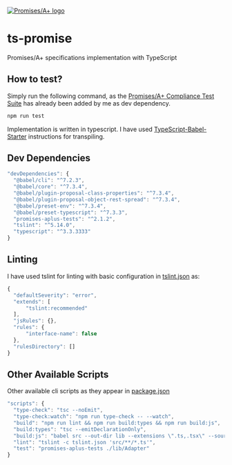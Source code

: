 [![Promises/A+ logo](https://promisesaplus.com/assets/logo-small.png)](https://promisesaplus.com/)

# ts-promise
Promises/A+ specifications implementation with TypeScript

## How to test?
Simply run the following command, as the [Promises/A+ Compliance Test Suite](https://github.com/promises-aplus/promises-tests) has already been added by me as dev dependency.

```bash
npm run test
```

Implementation is written in typescript. I have used [TypeScript-Babel-Starter](https://github.com/Microsoft/TypeScript-Babel-Starter#readme) instructions for transpiling.

## Dev Dependencies

```javascript
"devDependencies": {
  "@babel/cli": "^7.2.3",
  "@babel/core": "^7.3.4",
  "@babel/plugin-proposal-class-properties": "^7.3.4",
  "@babel/plugin-proposal-object-rest-spread": "^7.3.4",
  "@babel/preset-env": "^7.3.4",
  "@babel/preset-typescript": "^7.3.3",
  "promises-aplus-tests": "^2.1.2",
  "tslint": "^5.14.0",
  "typescript": "^3.3.3333"
}
```

## Linting
I have used tslint for linting with basic configuration in [tslint.json](https://github.com/namanattri/ts-promise/blob/master/tslint.json) as:

```javascript
{
  "defaultSeverity": "error",
  "extends": [
      "tslint:recommended"
  ],
  "jsRules": {},
  "rules": {
      "interface-name": false
  },
  "rulesDirectory": []
}
```

## Other Available Scripts
Other available cli scripts as they appear in [package.json](https://github.com/namanattri/ts-promise/blob/master/package.json)

```javascript
"scripts": {
  "type-check": "tsc --noEmit",
  "type-check:watch": "npm run type-check -- --watch",
  "build": "npm run lint && npm run build:types && npm run build:js",
  "build:types": "tsc --emitDeclarationOnly",
  "build:js": "babel src --out-dir lib --extensions \".ts,.tsx\" --source-maps inline",
  "lint": "tslint -c tslint.json 'src/**/*.ts'",
  "test": "promises-aplus-tests ./lib/Adapter"
}
```
